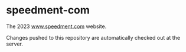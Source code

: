 # speedment-com
The 2023 www.speedment.com website.

Changes pushed to this repository are automatically checked out at the server.

